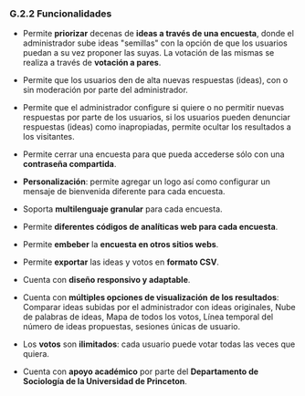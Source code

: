 ### G.2.2 Funcionalidades

* Permite **priorizar** decenas de **ideas a través de una encuesta**, donde el administrador sube ideas "semillas"  con la opción de que los usuarios puedan a su vez proponer las suyas. La votación de las mismas se realiza a través de **votación a pares**.

* Permite que los usuarios den de alta nuevas respuestas \(ideas\), con o sin moderación por parte del administrador.

* Permite que el administrador configure si quiere o no permitir nuevas respuestas por parte de los usuarios, si los usuarios pueden denunciar respuestas \(ideas\) como inapropiadas, permite ocultar los resultados a los visitantes.

* Permite cerrar una encuesta para que pueda accederse sólo con una **contraseña compartida**.

* **Personalización**: permite agregar un logo así como configurar un mensaje de bienvenida diferente para cada encuesta. 

* Soporta **multilenguaje granular** para cada encuesta.

* Permite **diferentes códigos de analíticas web para cada encuesta**.

* Permite **embeber** la **encuesta en otros sitios webs**.

* Permite **exportar** las ideas y votos en **formato CSV**.

* Cuenta con **diseño responsivo y adaptable**.

* Cuenta con **múltiples opciones de visualización** **de **los** resultados**: Comparar ideas subidas por el administrador con ideas originales, Nube de palabras de ideas, Mapa de todos los votos, Línea temporal del número de ideas propuestas, sesiones únicas de usuario.

* Los **votos** son **ilimitados**: cada usuario puede votar todas las veces que quiera.

* Cuenta con **apoyo académico** por parte del **Departamento de Sociología de la Universidad de Princeton**.





